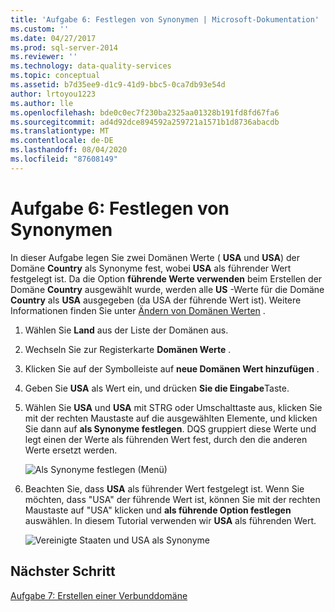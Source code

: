 ```yaml
---
title: 'Aufgabe 6: Festlegen von Synonymen | Microsoft-Dokumentation'
ms.custom: ''
ms.date: 04/27/2017
ms.prod: sql-server-2014
ms.reviewer: ''
ms.technology: data-quality-services
ms.topic: conceptual
ms.assetid: b7d35ee9-d1c9-41d9-bbc5-0ca7db93e54d
author: lrtoyou1223
ms.author: lle
ms.openlocfilehash: bde0c0ec7f230ba2325aa01328b191fd8fd67fa6
ms.sourcegitcommit: ad4d92dce894592a259721a1571b1d8736abacdb
ms.translationtype: MT
ms.contentlocale: de-DE
ms.lasthandoff: 08/04/2020
ms.locfileid: "87608149"
---
```

# <a name="task-6-setting-synonyms"></a>Aufgabe 6: Festlegen von Synonymen
  In dieser Aufgabe legen Sie zwei Domänen Werte ( **USA** und **USA**) der Domäne **Country** als Synonyme fest, wobei **USA** als führender Wert festgelegt ist. Da die Option **führende Werte verwenden** beim Erstellen der Domäne **Country** ausgewählt wurde, werden alle **US** -Werte für die Domäne **Country** als **USA** ausgegeben (da USA der führende Wert ist). Weitere Informationen finden Sie unter [Ändern von Domänen Werten](https://msdn.microsoft.com/library/hh510408.aspx) .

1.  Wählen Sie **Land** aus der Liste der Domänen aus.

2.  Wechseln Sie zur Registerkarte **Domänen Werte** .

3.  Klicken Sie auf der Symbolleiste auf **neue Domänen Wert hinzufügen** .

4.  Geben Sie **USA** als Wert ein, und drücken **Sie die Eingabe**Taste.

5.  Wählen Sie **USA** und **USA** mit STRG oder Umschalttaste aus, klicken Sie mit der rechten Maustaste auf die ausgewählten Elemente, und klicken Sie dann auf **als Synonyme festlegen**. DQS gruppiert diese Werte und legt einen der Werte als führenden Wert fest, durch den die anderen Werte ersetzt werden.

     ![Als Synonyme festlegen (Menü)](../../2014/tutorials/media/et-settingsynonyms-01.jpg "Als Synonyme festlegen (Menü)")

6.  Beachten Sie, dass **USA** als führender Wert festgelegt ist. Wenn Sie möchten, dass "USA" der führende Wert ist, können Sie mit der rechten Maustaste auf "USA" klicken und **als führende Option festlegen** auswählen. In diesem Tutorial verwenden wir **USA** als führenden Wert.

     ![Vereinigte Staaten und USA als Synonyme](../../2014/tutorials/media/et-settingsynonyms-02.jpg "Vereinigte Staaten und USA als Synonyme")

## <a name="next-step"></a>Nächster Schritt
 [Aufgabe 7: Erstellen einer Verbunddomäne](../../2014/tutorials/task-7-creating-a-composite-domain.md)



